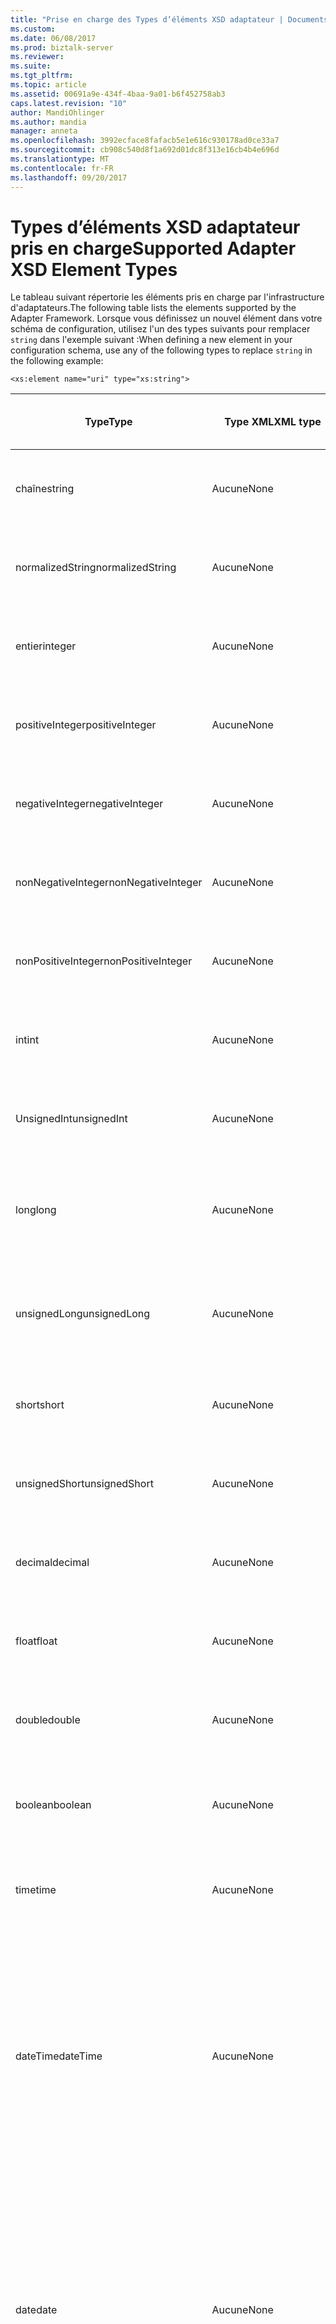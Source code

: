 ```yaml
---
title: "Prise en charge des Types d’éléments XSD adaptateur | Documents Microsoft"
ms.custom: 
ms.date: 06/08/2017
ms.prod: biztalk-server
ms.reviewer: 
ms.suite: 
ms.tgt_pltfrm: 
ms.topic: article
ms.assetid: 00691a9e-434f-4baa-9a01-b6f452758ab3
caps.latest.revision: "10"
author: MandiOhlinger
ms.author: mandia
manager: anneta
ms.openlocfilehash: 3992ecface8fafacb5e1e616c930178ad0ce33a7
ms.sourcegitcommit: cb908c540d8f1a692d01dc8f313e16cb4b4e696d
ms.translationtype: MT
ms.contentlocale: fr-FR
ms.lasthandoff: 09/20/2017
---
```

# <a name="supported-adapter-xsd-element-types"></a><span data-ttu-id="6d7b0-102">Types d’éléments XSD adaptateur pris en charge</span><span class="sxs-lookup"><span data-stu-id="6d7b0-102">Supported Adapter XSD Element Types</span></span>
<span data-ttu-id="6d7b0-103">Le tableau suivant répertorie les éléments pris en charge par l'infrastructure d'adaptateurs.</span><span class="sxs-lookup"><span data-stu-id="6d7b0-103">The following table lists the elements supported by the Adapter Framework.</span></span> <span data-ttu-id="6d7b0-104">Lorsque vous définissez un nouvel élément dans votre schéma de configuration, utilisez l'un des types suivants pour remplacer `string` dans l'exemple suivant :</span><span class="sxs-lookup"><span data-stu-id="6d7b0-104">When defining a new element in your configuration schema, use any of the following types to replace `string` in the following example:</span></span>  
  
```  
<xs:element name="uri" type="xs:string">  
```  
  
|<span data-ttu-id="6d7b0-105">Type</span><span class="sxs-lookup"><span data-stu-id="6d7b0-105">Type</span></span>|<span data-ttu-id="6d7b0-106">Type XML</span><span class="sxs-lookup"><span data-stu-id="6d7b0-106">XML type</span></span>|<span data-ttu-id="6d7b0-107">Comportement de l'interface utilisateur</span><span class="sxs-lookup"><span data-stu-id="6d7b0-107">UI behavior</span></span>|<span data-ttu-id="6d7b0-108">Autres spécificités</span><span class="sxs-lookup"><span data-stu-id="6d7b0-108">Other specifics</span></span>|  
|----------|--------------|-----------------|---------------------|  
|<span data-ttu-id="6d7b0-109">chaîne</span><span class="sxs-lookup"><span data-stu-id="6d7b0-109">string</span></span>|<span data-ttu-id="6d7b0-110">Aucune</span><span class="sxs-lookup"><span data-stu-id="6d7b0-110">None</span></span>|<span data-ttu-id="6d7b0-111">Zone d'édition acceptant uniquement un type.</span><span class="sxs-lookup"><span data-stu-id="6d7b0-111">Edit box accepting type only.</span></span>|<span data-ttu-id="6d7b0-112">Attribut pour contraindre max/min</span><span class="sxs-lookup"><span data-stu-id="6d7b0-112">Attribute to constrain max/min</span></span>|  
|<span data-ttu-id="6d7b0-113">normalizedString</span><span class="sxs-lookup"><span data-stu-id="6d7b0-113">normalizedString</span></span>|<span data-ttu-id="6d7b0-114">Aucune</span><span class="sxs-lookup"><span data-stu-id="6d7b0-114">None</span></span>|<span data-ttu-id="6d7b0-115">Zone d'édition acceptant uniquement un type.</span><span class="sxs-lookup"><span data-stu-id="6d7b0-115">Edit box accepting type only.</span></span>|<span data-ttu-id="6d7b0-116">Attribut pour contraindre max/min</span><span class="sxs-lookup"><span data-stu-id="6d7b0-116">Attribute to constrain max/min</span></span>|  
|<span data-ttu-id="6d7b0-117">entier</span><span class="sxs-lookup"><span data-stu-id="6d7b0-117">integer</span></span>|<span data-ttu-id="6d7b0-118">Aucune</span><span class="sxs-lookup"><span data-stu-id="6d7b0-118">None</span></span>|<span data-ttu-id="6d7b0-119">Zone d'édition acceptant uniquement un type.</span><span class="sxs-lookup"><span data-stu-id="6d7b0-119">Edit box accepting type only.</span></span>|<span data-ttu-id="6d7b0-120">Attribut pour contraindre max/min</span><span class="sxs-lookup"><span data-stu-id="6d7b0-120">Attribute to constrain max/min</span></span>|  
|<span data-ttu-id="6d7b0-121">positiveInteger</span><span class="sxs-lookup"><span data-stu-id="6d7b0-121">positiveInteger</span></span>|<span data-ttu-id="6d7b0-122">Aucune</span><span class="sxs-lookup"><span data-stu-id="6d7b0-122">None</span></span>|<span data-ttu-id="6d7b0-123">Zone d'édition acceptant uniquement un type.</span><span class="sxs-lookup"><span data-stu-id="6d7b0-123">Edit box accepting type only.</span></span>|<span data-ttu-id="6d7b0-124">Attribut pour contraindre max/min</span><span class="sxs-lookup"><span data-stu-id="6d7b0-124">Attribute to constrain max/min</span></span>|  
|<span data-ttu-id="6d7b0-125">negativeInteger</span><span class="sxs-lookup"><span data-stu-id="6d7b0-125">negativeInteger</span></span>|<span data-ttu-id="6d7b0-126">Aucune</span><span class="sxs-lookup"><span data-stu-id="6d7b0-126">None</span></span>|<span data-ttu-id="6d7b0-127">Zone d'édition acceptant uniquement un type.</span><span class="sxs-lookup"><span data-stu-id="6d7b0-127">Edit box accepting type only.</span></span>|<span data-ttu-id="6d7b0-128">Attribut pour contraindre max/min</span><span class="sxs-lookup"><span data-stu-id="6d7b0-128">Attribute to constrain max/min</span></span>|  
|<span data-ttu-id="6d7b0-129">nonNegativeInteger</span><span class="sxs-lookup"><span data-stu-id="6d7b0-129">nonNegativeInteger</span></span>|<span data-ttu-id="6d7b0-130">Aucune</span><span class="sxs-lookup"><span data-stu-id="6d7b0-130">None</span></span>|<span data-ttu-id="6d7b0-131">Zone d'édition acceptant uniquement un type.</span><span class="sxs-lookup"><span data-stu-id="6d7b0-131">Edit box accepting type only.</span></span>|<span data-ttu-id="6d7b0-132">Attribut pour contraindre max/min</span><span class="sxs-lookup"><span data-stu-id="6d7b0-132">Attribute to constrain max/min</span></span>|  
|<span data-ttu-id="6d7b0-133">nonPositiveInteger</span><span class="sxs-lookup"><span data-stu-id="6d7b0-133">nonPositiveInteger</span></span>|<span data-ttu-id="6d7b0-134">Aucune</span><span class="sxs-lookup"><span data-stu-id="6d7b0-134">None</span></span>|<span data-ttu-id="6d7b0-135">Zone d'édition acceptant uniquement un type.</span><span class="sxs-lookup"><span data-stu-id="6d7b0-135">Edit box accepting type only.</span></span>|<span data-ttu-id="6d7b0-136">Attribut pour contraindre max/min</span><span class="sxs-lookup"><span data-stu-id="6d7b0-136">Attribute to constrain max/min</span></span>|  
|<span data-ttu-id="6d7b0-137">int</span><span class="sxs-lookup"><span data-stu-id="6d7b0-137">int</span></span>|<span data-ttu-id="6d7b0-138">Aucune</span><span class="sxs-lookup"><span data-stu-id="6d7b0-138">None</span></span>|<span data-ttu-id="6d7b0-139">Zone d'édition acceptant uniquement un type.</span><span class="sxs-lookup"><span data-stu-id="6d7b0-139">Edit box accepting type only.</span></span>|<span data-ttu-id="6d7b0-140">Attribut pour contraindre max/min</span><span class="sxs-lookup"><span data-stu-id="6d7b0-140">Attribute to constrain max/min</span></span>|  
|<span data-ttu-id="6d7b0-141">UnsignedInt</span><span class="sxs-lookup"><span data-stu-id="6d7b0-141">unsignedInt</span></span>|<span data-ttu-id="6d7b0-142">Aucune</span><span class="sxs-lookup"><span data-stu-id="6d7b0-142">None</span></span>|<span data-ttu-id="6d7b0-143">Zone d'édition acceptant uniquement un type.</span><span class="sxs-lookup"><span data-stu-id="6d7b0-143">Edit box accepting type only.</span></span>|<span data-ttu-id="6d7b0-144">Attribut pour contraindre max/min</span><span class="sxs-lookup"><span data-stu-id="6d7b0-144">Attribute to constrain max/min</span></span>|  
|<span data-ttu-id="6d7b0-145">long</span><span class="sxs-lookup"><span data-stu-id="6d7b0-145">long</span></span>|<span data-ttu-id="6d7b0-146">Aucune</span><span class="sxs-lookup"><span data-stu-id="6d7b0-146">None</span></span>|<span data-ttu-id="6d7b0-147">Zone d'édition acceptant uniquement un type et une valeur décimale.</span><span class="sxs-lookup"><span data-stu-id="6d7b0-147">Edit box accepting type only and a decimal.</span></span>|<span data-ttu-id="6d7b0-148">Attribut pour contraindre max/min</span><span class="sxs-lookup"><span data-stu-id="6d7b0-148">Attribute to constrain max/min</span></span>|  
|<span data-ttu-id="6d7b0-149">unsignedLong</span><span class="sxs-lookup"><span data-stu-id="6d7b0-149">unsignedLong</span></span>|<span data-ttu-id="6d7b0-150">Aucune</span><span class="sxs-lookup"><span data-stu-id="6d7b0-150">None</span></span>|<span data-ttu-id="6d7b0-151">Zone d'édition acceptant uniquement un type et une valeur décimale.</span><span class="sxs-lookup"><span data-stu-id="6d7b0-151">Edit box accepting type only and a decimal.</span></span>|<span data-ttu-id="6d7b0-152">Attribut de définition du maximum ou du minimum contraint</span><span class="sxs-lookup"><span data-stu-id="6d7b0-152">Attribute to constraint max/min</span></span>|  
|<span data-ttu-id="6d7b0-153">short</span><span class="sxs-lookup"><span data-stu-id="6d7b0-153">short</span></span>|<span data-ttu-id="6d7b0-154">Aucune</span><span class="sxs-lookup"><span data-stu-id="6d7b0-154">None</span></span>|<span data-ttu-id="6d7b0-155">Zone d'édition acceptant uniquement un type.</span><span class="sxs-lookup"><span data-stu-id="6d7b0-155">Edit box accepting type only.</span></span>|<span data-ttu-id="6d7b0-156">Attribut pour contraindre max/min</span><span class="sxs-lookup"><span data-stu-id="6d7b0-156">Attribute to constrain max/min</span></span>|  
|<span data-ttu-id="6d7b0-157">unsignedShort</span><span class="sxs-lookup"><span data-stu-id="6d7b0-157">unsignedShort</span></span>|<span data-ttu-id="6d7b0-158">Aucune</span><span class="sxs-lookup"><span data-stu-id="6d7b0-158">None</span></span>|<span data-ttu-id="6d7b0-159">Zone d'édition acceptant uniquement un type.</span><span class="sxs-lookup"><span data-stu-id="6d7b0-159">Edit box accepting type only.</span></span>|<span data-ttu-id="6d7b0-160">Attribut pour contraindre max/min</span><span class="sxs-lookup"><span data-stu-id="6d7b0-160">Attribute to constrain max/min</span></span>|  
|<span data-ttu-id="6d7b0-161">decimal</span><span class="sxs-lookup"><span data-stu-id="6d7b0-161">decimal</span></span>|<span data-ttu-id="6d7b0-162">Aucune</span><span class="sxs-lookup"><span data-stu-id="6d7b0-162">None</span></span>|<span data-ttu-id="6d7b0-163">Zone d'édition acceptant uniquement un type.</span><span class="sxs-lookup"><span data-stu-id="6d7b0-163">Edit box accepting type only.</span></span>|<span data-ttu-id="6d7b0-164">Attribut pour contraindre max/min</span><span class="sxs-lookup"><span data-stu-id="6d7b0-164">Attribute to constrain max/min</span></span>|  
|<span data-ttu-id="6d7b0-165">float</span><span class="sxs-lookup"><span data-stu-id="6d7b0-165">float</span></span>|<span data-ttu-id="6d7b0-166">Aucune</span><span class="sxs-lookup"><span data-stu-id="6d7b0-166">None</span></span>|<span data-ttu-id="6d7b0-167">Zone d'édition acceptant uniquement un type.</span><span class="sxs-lookup"><span data-stu-id="6d7b0-167">Edit box accepting type only.</span></span>|<span data-ttu-id="6d7b0-168">Attribut pour contraindre max/min</span><span class="sxs-lookup"><span data-stu-id="6d7b0-168">Attribute to constrain max/min</span></span>|  
|<span data-ttu-id="6d7b0-169">double</span><span class="sxs-lookup"><span data-stu-id="6d7b0-169">double</span></span>|<span data-ttu-id="6d7b0-170">Aucune</span><span class="sxs-lookup"><span data-stu-id="6d7b0-170">None</span></span>|<span data-ttu-id="6d7b0-171">Zone d'édition acceptant uniquement un type.</span><span class="sxs-lookup"><span data-stu-id="6d7b0-171">Edit box accepting type only.</span></span>|<span data-ttu-id="6d7b0-172">Attribut pour contraindre max/min</span><span class="sxs-lookup"><span data-stu-id="6d7b0-172">Attribute to constrain max/min</span></span>|  
|<span data-ttu-id="6d7b0-173">boolean</span><span class="sxs-lookup"><span data-stu-id="6d7b0-173">boolean</span></span>|<span data-ttu-id="6d7b0-174">Aucune</span><span class="sxs-lookup"><span data-stu-id="6d7b0-174">None</span></span>|<span data-ttu-id="6d7b0-175">Liste déroulante contenant des valeurs booléennes.</span><span class="sxs-lookup"><span data-stu-id="6d7b0-175">Drop-down list populated with Boolean values.</span></span>|<span data-ttu-id="6d7b0-176">Aucune</span><span class="sxs-lookup"><span data-stu-id="6d7b0-176">None</span></span>|  
|<span data-ttu-id="6d7b0-177">time</span><span class="sxs-lookup"><span data-stu-id="6d7b0-177">time</span></span>|<span data-ttu-id="6d7b0-178">Aucune</span><span class="sxs-lookup"><span data-stu-id="6d7b0-178">None</span></span>|<span data-ttu-id="6d7b0-179">Zone d'édition acceptant uniquement un type.</span><span class="sxs-lookup"><span data-stu-id="6d7b0-179">Edit box accepting type only.</span></span>|<span data-ttu-id="6d7b0-180">Aucune</span><span class="sxs-lookup"><span data-stu-id="6d7b0-180">None</span></span>|  
|<span data-ttu-id="6d7b0-181">dateTime</span><span class="sxs-lookup"><span data-stu-id="6d7b0-181">dateTime</span></span>|<span data-ttu-id="6d7b0-182">Aucune</span><span class="sxs-lookup"><span data-stu-id="6d7b0-182">None</span></span>|<span data-ttu-id="6d7b0-183">Zone d'édition acceptant uniquement un type.</span><span class="sxs-lookup"><span data-stu-id="6d7b0-183">Edit box accepting type only.</span></span> <span data-ttu-id="6d7b0-184">Des points de suspension apparaissent à la fin de la zone de champs.</span><span class="sxs-lookup"><span data-stu-id="6d7b0-184">An ellipsis appears at the end of the field area.</span></span> <span data-ttu-id="6d7b0-185">Cliquez sur les points de suspension pour afficher le calendrier.</span><span class="sxs-lookup"><span data-stu-id="6d7b0-185">Click the ellipsis and the calendar appears.</span></span>|<span data-ttu-id="6d7b0-186">Aucune</span><span class="sxs-lookup"><span data-stu-id="6d7b0-186">None</span></span>|  
|<span data-ttu-id="6d7b0-187">date</span><span class="sxs-lookup"><span data-stu-id="6d7b0-187">date</span></span>|<span data-ttu-id="6d7b0-188">Aucune</span><span class="sxs-lookup"><span data-stu-id="6d7b0-188">None</span></span>|<span data-ttu-id="6d7b0-189">Zone d'édition acceptant uniquement un type.</span><span class="sxs-lookup"><span data-stu-id="6d7b0-189">Edit box accepting type only.</span></span> <span data-ttu-id="6d7b0-190">Des points de suspension apparaissent à la fin de la zone de champs.</span><span class="sxs-lookup"><span data-stu-id="6d7b0-190">An ellipsis appears at the end of the field area.</span></span> <span data-ttu-id="6d7b0-191">Cliquez sur les points de suspension pour afficher le calendrier.</span><span class="sxs-lookup"><span data-stu-id="6d7b0-191">Click the ellipsis and the calendar appears.</span></span>|<span data-ttu-id="6d7b0-192">Aucune</span><span class="sxs-lookup"><span data-stu-id="6d7b0-192">None</span></span>|  
|<span data-ttu-id="6d7b0-193">gMonth</span><span class="sxs-lookup"><span data-stu-id="6d7b0-193">gMonth</span></span>|<span data-ttu-id="6d7b0-194">Aucune</span><span class="sxs-lookup"><span data-stu-id="6d7b0-194">None</span></span>|<span data-ttu-id="6d7b0-195">Zone d'édition acceptant uniquement un type.</span><span class="sxs-lookup"><span data-stu-id="6d7b0-195">Edit box accepting type only.</span></span>|<span data-ttu-id="6d7b0-196">Cette valeur est une chaîne et risque donc de ne pas se comporter comme prévu.</span><span class="sxs-lookup"><span data-stu-id="6d7b0-196">This value is a string and thus may not perform as expected.</span></span> <span data-ttu-id="6d7b0-197">Envisagez d'utiliser des types xsd:int avec des restrictions pour stocker la valeur de mois à la place.</span><span class="sxs-lookup"><span data-stu-id="6d7b0-197">Consider using xsd:int types with restrictions to hold the month value instead.</span></span>|  
|<span data-ttu-id="6d7b0-198">gYear</span><span class="sxs-lookup"><span data-stu-id="6d7b0-198">gYear</span></span>|<span data-ttu-id="6d7b0-199">Aucune</span><span class="sxs-lookup"><span data-stu-id="6d7b0-199">None</span></span>|<span data-ttu-id="6d7b0-200">Zone d'édition acceptant uniquement un type.</span><span class="sxs-lookup"><span data-stu-id="6d7b0-200">Edit box accepting type only.</span></span>|<span data-ttu-id="6d7b0-201">Cette valeur est une chaîne et risque donc de ne pas se comporter comme prévu.</span><span class="sxs-lookup"><span data-stu-id="6d7b0-201">This value is a string and thus may not perform as expected.</span></span> <span data-ttu-id="6d7b0-202">Envisagez d'utiliser des types xsd:int avec des restrictions pour stocker la valeur d'année à la place.</span><span class="sxs-lookup"><span data-stu-id="6d7b0-202">Consider using xsd:int types with restrictions to hold the year value instead.</span></span>|  
|<span data-ttu-id="6d7b0-203">gYearMonth</span><span class="sxs-lookup"><span data-stu-id="6d7b0-203">gYearMonth</span></span>|<span data-ttu-id="6d7b0-204">Aucune</span><span class="sxs-lookup"><span data-stu-id="6d7b0-204">None</span></span>|<span data-ttu-id="6d7b0-205">Zone d'édition acceptant uniquement un type.</span><span class="sxs-lookup"><span data-stu-id="6d7b0-205">Edit box accepting type only.</span></span>|<span data-ttu-id="6d7b0-206">Cette valeur est une chaîne et risque donc de ne pas se comporter comme prévu.</span><span class="sxs-lookup"><span data-stu-id="6d7b0-206">This value is a string and thus may not perform as expected.</span></span> <span data-ttu-id="6d7b0-207">Envisagez d'utiliser des types xsd:int avec des restrictions pour stocker la valeur d'année et de mois à la place.</span><span class="sxs-lookup"><span data-stu-id="6d7b0-207">Consider using xsd:int types with restrictions to hold the year and month value instead.</span></span>|  
|<span data-ttu-id="6d7b0-208">gDay</span><span class="sxs-lookup"><span data-stu-id="6d7b0-208">gDay</span></span>|<span data-ttu-id="6d7b0-209">Aucune</span><span class="sxs-lookup"><span data-stu-id="6d7b0-209">None</span></span>|<span data-ttu-id="6d7b0-210">Zone d'édition acceptant uniquement un type.</span><span class="sxs-lookup"><span data-stu-id="6d7b0-210">Edit box accepting type only.</span></span>|<span data-ttu-id="6d7b0-211">Cette valeur est une chaîne et risque donc de ne pas se comporter comme prévu.</span><span class="sxs-lookup"><span data-stu-id="6d7b0-211">This value is a string and thus may not perform as expected.</span></span> <span data-ttu-id="6d7b0-212">Envisagez d'utiliser des types xsd:int avec des restrictions pour stocker la valeur de jour à la place.</span><span class="sxs-lookup"><span data-stu-id="6d7b0-212">Consider using xsd:int types with restrictions to hold the day value instead.</span></span>|  
|<span data-ttu-id="6d7b0-213">gMonthDay</span><span class="sxs-lookup"><span data-stu-id="6d7b0-213">gMonthDay</span></span>|<span data-ttu-id="6d7b0-214">Aucune</span><span class="sxs-lookup"><span data-stu-id="6d7b0-214">None</span></span>|<span data-ttu-id="6d7b0-215">Zone d'édition acceptant uniquement un type.</span><span class="sxs-lookup"><span data-stu-id="6d7b0-215">Edit box accepting type only.</span></span>|<span data-ttu-id="6d7b0-216">Cette valeur est une chaîne et risque donc de ne pas se comporter comme prévu.</span><span class="sxs-lookup"><span data-stu-id="6d7b0-216">This value is a string and thus may not perform as expected.</span></span> <span data-ttu-id="6d7b0-217">Envisagez d'utiliser des types xsd:int avec des restrictions pour stocker la valeur de mois et de jour à la place.</span><span class="sxs-lookup"><span data-stu-id="6d7b0-217">Consider using xsd:int types with restrictions to hold the month and day value instead.</span></span>|  
|<span data-ttu-id="6d7b0-218">Nom</span><span class="sxs-lookup"><span data-stu-id="6d7b0-218">Name</span></span>|<span data-ttu-id="6d7b0-219">Aucune</span><span class="sxs-lookup"><span data-stu-id="6d7b0-219">None</span></span>|<span data-ttu-id="6d7b0-220">Zone d'édition acceptant uniquement un type.</span><span class="sxs-lookup"><span data-stu-id="6d7b0-220">Edit box accepting type only.</span></span>|<span data-ttu-id="6d7b0-221">Aucune</span><span class="sxs-lookup"><span data-stu-id="6d7b0-221">None</span></span>|  
|<span data-ttu-id="6d7b0-222">NCName</span><span class="sxs-lookup"><span data-stu-id="6d7b0-222">NCName</span></span>|<span data-ttu-id="6d7b0-223">Aucune</span><span class="sxs-lookup"><span data-stu-id="6d7b0-223">None</span></span>|<span data-ttu-id="6d7b0-224">Zone d'édition acceptant uniquement un type.</span><span class="sxs-lookup"><span data-stu-id="6d7b0-224">Edit box accepting type only.</span></span>|<span data-ttu-id="6d7b0-225">Aucune</span><span class="sxs-lookup"><span data-stu-id="6d7b0-225">None</span></span>|  
|<span data-ttu-id="6d7b0-226">anyURI</span><span class="sxs-lookup"><span data-stu-id="6d7b0-226">anyURI</span></span>|<span data-ttu-id="6d7b0-227">Aucune</span><span class="sxs-lookup"><span data-stu-id="6d7b0-227">None</span></span>|<span data-ttu-id="6d7b0-228">Zone d'édition acceptant uniquement un type.</span><span class="sxs-lookup"><span data-stu-id="6d7b0-228">Edit box accepting type only.</span></span>|<span data-ttu-id="6d7b0-229">Aucune</span><span class="sxs-lookup"><span data-stu-id="6d7b0-229">None</span></span>|  
|<span data-ttu-id="6d7b0-230">Séquence</span><span class="sxs-lookup"><span data-stu-id="6d7b0-230">Sequence</span></span>|<span data-ttu-id="6d7b0-231">Élément de schéma « Sequence »</span><span class="sxs-lookup"><span data-stu-id="6d7b0-231">"Sequence" Schema Element</span></span>|<span data-ttu-id="6d7b0-232">Aucune</span><span class="sxs-lookup"><span data-stu-id="6d7b0-232">None</span></span>|<span data-ttu-id="6d7b0-233">Aucune</span><span class="sxs-lookup"><span data-stu-id="6d7b0-233">None</span></span>|  
|<span data-ttu-id="6d7b0-234">Groupes</span><span class="sxs-lookup"><span data-stu-id="6d7b0-234">Groups</span></span>|<span data-ttu-id="6d7b0-235">Aucune</span><span class="sxs-lookup"><span data-stu-id="6d7b0-235">None</span></span>|<span data-ttu-id="6d7b0-236">Signe « + » ou « - » qui développe ou réduit tous les champs d'un groupe.</span><span class="sxs-lookup"><span data-stu-id="6d7b0-236">A "+" or "-" sign that expands or collapses all fields within the group.</span></span><br /><br /> <span data-ttu-id="6d7b0-237">Aucune fonctionnalité d'édition sur le côté droit de la page des propriétés.</span><span class="sxs-lookup"><span data-stu-id="6d7b0-237">No edit functionality on the right side of the property page.</span></span>|<span data-ttu-id="6d7b0-238">Aucune</span><span class="sxs-lookup"><span data-stu-id="6d7b0-238">None</span></span>|  
|<span data-ttu-id="6d7b0-239">Nom de fichier</span><span class="sxs-lookup"><span data-stu-id="6d7b0-239">File Name</span></span>|<span data-ttu-id="6d7b0-240">FileName</span><span class="sxs-lookup"><span data-stu-id="6d7b0-240">FileName</span></span>|<span data-ttu-id="6d7b0-241">Des points de suspension apparaissent à la fin de la zone de champs.</span><span class="sxs-lookup"><span data-stu-id="6d7b0-241">An ellipsis appears at the end of the field area.</span></span> <span data-ttu-id="6d7b0-242">Cliquez sur le bouton de sélection et la **Windows FileOpen** boîte de dialogue s’affiche, et vous permet de sélectionner un fichier.</span><span class="sxs-lookup"><span data-stu-id="6d7b0-242">Click the ellipsis and the **Windows FileOpen** dialog box appears, allowing selection of a file.</span></span>|<span data-ttu-id="6d7b0-243">Aucune</span><span class="sxs-lookup"><span data-stu-id="6d7b0-243">None</span></span>|  
|<span data-ttu-id="6d7b0-244">Folder Name</span><span class="sxs-lookup"><span data-stu-id="6d7b0-244">Folder Name</span></span>|<span data-ttu-id="6d7b0-245">FolderName</span><span class="sxs-lookup"><span data-stu-id="6d7b0-245">FolderName</span></span>|<span data-ttu-id="6d7b0-246">Des points de suspension apparaissent à la fin de la zone de champs.</span><span class="sxs-lookup"><span data-stu-id="6d7b0-246">An ellipsis appears at the end of the field area.</span></span> <span data-ttu-id="6d7b0-247">Cliquez sur le bouton de sélection et la **ouverture de dossier Windows** boîte de dialogue s’affiche ce qui permet la sélection d’un dossier.</span><span class="sxs-lookup"><span data-stu-id="6d7b0-247">Click the ellipsis and the **Windows Folder Open** dialog box appears allowing selection of a folder.</span></span>|<span data-ttu-id="6d7b0-248">Aucune</span><span class="sxs-lookup"><span data-stu-id="6d7b0-248">None</span></span>|  
|<span data-ttu-id="6d7b0-249">SSO App ID</span><span class="sxs-lookup"><span data-stu-id="6d7b0-249">SSO App ID</span></span>|<span data-ttu-id="6d7b0-250">SSOAppID</span><span class="sxs-lookup"><span data-stu-id="6d7b0-250">SSOAppID</span></span>|<span data-ttu-id="6d7b0-251">Liste déroulante contenant la liste des applications à authentification unique</span><span class="sxs-lookup"><span data-stu-id="6d7b0-251">Drop-down list populated with the SSO Application list</span></span>|<span data-ttu-id="6d7b0-252">Aucune</span><span class="sxs-lookup"><span data-stu-id="6d7b0-252">None</span></span>|  
|<span data-ttu-id="6d7b0-253">Mot de passe</span><span class="sxs-lookup"><span data-stu-id="6d7b0-253">Password</span></span>|<span data-ttu-id="6d7b0-254">Mot de passe</span><span class="sxs-lookup"><span data-stu-id="6d7b0-254">Password</span></span>|<span data-ttu-id="6d7b0-255">Zone d'édition affichant des « * » au lieu de texte en clair.</span><span class="sxs-lookup"><span data-stu-id="6d7b0-255">Edit box with "*" appearing instead of clear text.</span></span>|<span data-ttu-id="6d7b0-256">Aucune</span><span class="sxs-lookup"><span data-stu-id="6d7b0-256">None</span></span>|  
  
## <a name="see-also"></a><span data-ttu-id="6d7b0-257">Voir aussi</span><span class="sxs-lookup"><span data-stu-id="6d7b0-257">See Also</span></span>  
 [<span data-ttu-id="6d7b0-258">Problèmes de conception de l’adaptateur</span><span class="sxs-lookup"><span data-stu-id="6d7b0-258">Adapter Design Issues</span></span>](../core/adapter-design-issues.md)